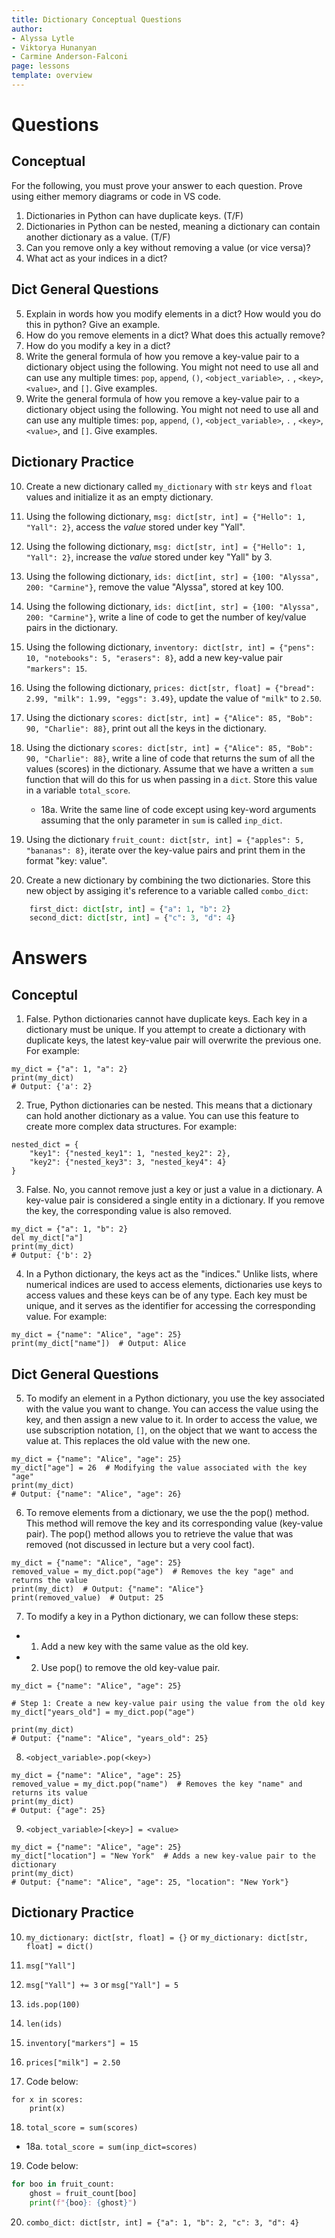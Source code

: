 ```yaml
---
title: Dictionary Conceptual Questions
author:
- Alyssa Lytle
- Viktorya Hunanyan
- Carmine Anderson-Falconi
page: lessons
template: overview
---
```


# Questions

## Conceptual
For the following, you must prove your answer to each question. Prove using either memory diagrams or code in VS code.

1. Dictionaries in Python can have duplicate keys. (T/F)
2. Dictionaries in Python can be nested, meaning a dictionary can contain another dictionary as a value. (T/F)
3. Can you remove only a key without removing a value (or vice versa)? 
4. What act as your indices in a dict? 

## Dict General Questions

5. Explain in words how you modify elements in a dict? How would you do this in python? Give an example. 
6. How do you remove elements in a dict? What does this actually remove? 
7. How do you modify a key in a dict?
8. Write the general formula of how you remove a key-value pair to a dictionary object using the following. You might not need to use all and can use any multiple times: `pop`, `append`, `()`, `<object_variable>`, `.` , `<key>`, `<value>`, and `[]`. Give examples.
9. Write the general formula of how you remove a key-value pair to a dictionary object using the following. You might not need to use all and can use any multiple times: `pop`, `append`, `()`, `<object_variable>`, `.` , `<key>`, `<value>`, and `[]`. Give examples.

## Dictionary Practice

10. Create a new dictionary called `my_dictionary` with `str` keys and `float` values and initialize it as an empty dictionary.

11. Using the following dictionary, `msg: dict[str, int] = {"Hello": 1, "Yall": 2}`, access the *value* stored under key "Yall". 

12. Using the following dictionary, `msg: dict[str, int] = {"Hello": 1, "Yall": 2}`, increase the *value* stored under key "Yall" by 3.

13. Using the following dictionary, `ids: dict[int, str] = {100: "Alyssa", 200: "Carmine"}`,
remove the value "Alyssa", stored at key 100.

14. Using the following dictionary, `ids: dict[int, str] = {100: "Alyssa", 200: "Carmine"}`,
write a line of code to get the number of key/value pairs in the dictionary.

15. Using the following dictionary, `inventory: dict[str, int] = {"pens": 10, "notebooks": 5, "erasers": 8}`, add a new key-value pair `"markers": 15`.

16. Using the following dictionary, `prices: dict[str, float] = {"bread": 2.99, "milk": 1.99, "eggs": 3.49}`, update the value of `"milk"` to `2.50`.

17. Using the dictionary `scores: dict[str, int] = {"Alice": 85, "Bob": 90, "Charlie": 88}`, print out all the keys in the dictionary.

18. Using the dictionary `scores: dict[str, int] = {"Alice": 85, "Bob": 90, "Charlie": 88}`, write a line of code that returns the sum of all the values (scores) in the dictionary. Assume that we have a written a `sum` function that will do this for us when passing in a `dict`. Store this value in a variable `total_score`. 

    - 18a. Write the same line of code except using key-word arguments assuming that the only parameter in `sum` is called `inp_dict`. 

19. Using the dictionary `fruit_count: dict[str, int] = {"apples": 5, "bananas": 8}`, iterate over the key-value pairs and print them in the format "key: value". 

20. Create a new dictionary by combining the two dictionaries. Store this new object by assiging it's reference to a variable called `combo_dict`:

```python
    first_dict: dict[str, int] = {"a": 1, "b": 2}
    second_dict: dict[str, int] = {"c": 3, "d": 4}
```

# Answers

## Conceptul

1. False. Python dictionaries cannot have duplicate keys. Each key in a dictionary must be unique. If you attempt to create a dictionary with duplicate keys, the latest key-value pair will overwrite the previous one. For example:

```
my_dict = {"a": 1, "a": 2}
print(my_dict)
# Output: {'a': 2}
```

2. True, Python dictionaries can be nested. This means that a dictionary can hold another dictionary as a value. You can use this feature to create more complex data structures. For example:

```
nested_dict = {
    "key1": {"nested_key1": 1, "nested_key2": 2},
    "key2": {"nested_key3": 3, "nested_key4": 4}
}
```

3. False. No, you cannot remove just a key or just a value in a dictionary. A key-value pair is considered a single entity in a dictionary. If you remove the key, the corresponding value is also removed.

```
my_dict = {"a": 1, "b": 2}
del my_dict["a"]
print(my_dict)
# Output: {'b': 2}
```

4. In a Python dictionary, the keys act as the "indices." Unlike lists, where numerical indices are used to access elements, dictionaries use keys to access values and these keys can be of any type. Each key must be unique, and it serves as the identifier for accessing the corresponding value. For example:

```
my_dict = {"name": "Alice", "age": 25}
print(my_dict["name"])  # Output: Alice
```

## Dict General Questions

5. To modify an element in a Python dictionary, you use the key associated with the value you want to change. You can access the value using the key, and then assign a new value to it. In order to access the value, we use subscription notation, `[]`, on the object that we want to access the value at. This replaces the old value with the new one.

```
my_dict = {"name": "Alice", "age": 25}
my_dict["age"] = 26  # Modifying the value associated with the key "age"
print(my_dict)
# Output: {"name": "Alice", "age": 26}
```

6. To remove elements from a dictionary, we use the the pop() method. This method will remove the key and its corresponding value (key-value pair). The pop() method allows you to retrieve the value that was removed (not discussed in lecture but a very cool fact).

```
my_dict = {"name": "Alice", "age": 25}
removed_value = my_dict.pop("age")  # Removes the key "age" and returns the value
print(my_dict)  # Output: {"name": "Alice"}
print(removed_value)  # Output: 25
```

7. To modify a key in a Python dictionary, we can follow these steps:
- 1. Add a new key with the same value as the old key.
- 2. Use pop() to remove the old key-value pair.

```
my_dict = {"name": "Alice", "age": 25}

# Step 1: Create a new key-value pair using the value from the old key
my_dict["years_old"] = my_dict.pop("age")

print(my_dict)
# Output: {"name": "Alice", "years_old": 25}
```

8. `<object_variable>.pop(<key>)`

```
my_dict = {"name": "Alice", "age": 25}
removed_value = my_dict.pop("name")  # Removes the key "name" and returns its value
print(my_dict)
# Output: {"age": 25}
```

9. `<object_variable>[<key>] = <value>`

```
my_dict = {"name": "Alice", "age": 25}
my_dict["location"] = "New York"  # Adds a new key-value pair to the dictionary
print(my_dict)
# Output: {"name": "Alice", "age": 25, "location": "New York"}
```

## Dictionary Practice

10. `my_dictionary: dict[str, float] = {}` or `my_dictionary: dict[str, float] = dict()`

11. `msg["Yall"]`

12. `msg["Yall"] += 3` or `msg["Yall"] = 5`

13. `ids.pop(100)`

14. `len(ids)`

15. `inventory["markers"] = 15`

16. `prices["milk"] = 2.50`

17. Code below:

```
for x in scores:
    print(x)
```

18. `total_score = sum(scores)`

- 18a. `total_score = sum(inp_dict=scores)`

19. Code below: 

```python
for boo in fruit_count:
    ghost = fruit_count[boo]
    print(f"{boo}: {ghost}")
```

20. `combo_dict: dict[str, int] = {"a": 1, "b": 2, "c": 3, "d": 4}`